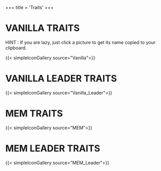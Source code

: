 +++
title = 'Traits'
+++

# VANILLA TRAITS

HINT : If you are lazy, just click a picture to get its name copied to your clipboard.

{{< simpleIconGallery source="Vanilla">}}

# VANILLA LEADER TRAITS

{{< simpleIconGallery source="Vanilla_Leader">}}

# MEM TRAITS

{{< simpleIconGallery source="MEM">}}

# MEM LEADER TRAITS

{{< simpleIconGallery source="MEM_Leader">}}